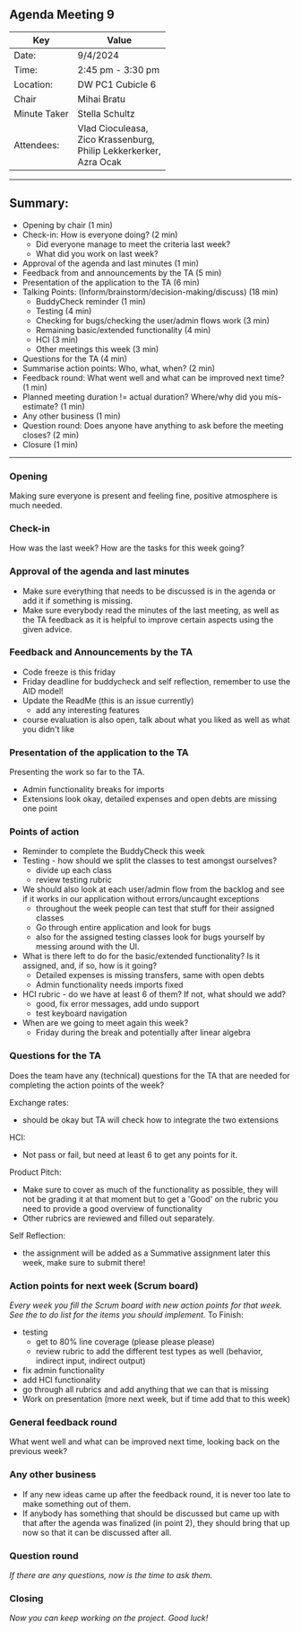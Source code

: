 ## Agenda Meeting 9

| Key          | Value                                                                          |
|--------------|--------------------------------------------------------------------------------|
| Date:        | 9/4/2024                                                                       |
| Time:        | 2:45 pm - 3:30 pm                                                              |
| Location:    | DW PC1 Cubicle 6                                                               |
| Chair        | Mihai Bratu                                                                    |
| Minute Taker | Stella Schultz                                                                 |
| Attendees:   | Vlad Cioculeasa,<br> Zico Krassenburg, <br> Philip Lekkerkerker, <br>Azra Ocak |

---
## Summary:
- Opening by chair (1 min)
- Check-in: How is everyone doing? (2 min)
    - Did everyone manage to meet the criteria last week?
    - What did you work on last week?
- Approval of the agenda and last minutes (1 min)
- Feedback from and announcements by the TA (5 min)
- Presentation of the application to the TA (6 min)
- Talking Points: (Inform/brainstorm/decision-making/discuss) (18 min)
    - BuddyCheck reminder (1 min)
    - Testing (4 min)
    - Checking for bugs/checking the user/admin flows work (3 min)
    - Remaining basic/extended functionality (4 min)
    - HCI (3 min)
    - Other meetings this week (3 min)
- Questions for the TA (4 min)
- Summarise action points: Who, what, when? (2 min)
- Feedback round: What went well and what can be improved next time? (1 min)
- Planned meeting duration != actual duration? Where/why did you mis-estimate? (1 min)
- Any other business (1 min)
- Question round: Does anyone have anything to ask before the meeting closes? (2 min)
- Closure (1 min)
---
### Opening
Making sure everyone is present and feeling fine, positive atmosphere is much needed.
### Check-in
How was the last week? How are the tasks for this week going?
### Approval of the agenda and last minutes
- Make sure everything that needs to be discussed is in the agenda or add it if something is missing.
- Make sure everybody read the minutes of the last meeting, as well as the TA feedback as it is helpful to improve certain aspects using the given advice.
### Feedback and Announcements by the TA

- Code freeze is this friday
- Friday deadline for buddycheck and self reflection, remember to use the AID model!
- Update the ReadMe (this is an issue currently)
  - add any interesting features
- course evaluation is also open, talk about what you liked as well as what you didn't like

### Presentation of the application to the TA
Presenting the work so far to the TA.

- Admin functionality breaks for imports
- Extensions look okay, detailed expenses and open debts are missing one point

### Points of action
- Reminder to complete the BuddyCheck this week
- Testing - how should we split the classes to test amongst ourselves?
  - divide up each class
  - review testing rubric
- We should also look at each user/admin flow from the backlog and see if it works in our application without errors/uncaught exceptions
  - throughout the week people can test that stuff for their assigned classes
  - Go through entire application and look for bugs
  - also for the assigned testing classes look for bugs yourself by messing around with the UI.
- What is there left to do for the basic/extended functionality? Is it assigned, and, if so, how is it going?
  - Detailed expenses is missing transfers, same with open debts
  - Admin functionality needs imports fixed
- HCI rubric - do we have at least 6 of them? If not, what should we add?
  - good, fix error messages, add undo support
  - test keyboard navigation
- When are we going to meet again this week?
  - Friday during the break and potentially after linear algebra

### Questions for the TA
Does the team have any (technical) questions for the TA that are needed for completing the action points of the week?

Exchange rates: 
- should be okay but TA will check how to integrate the two extensions

HCI:
- Not pass or fail, but need at least 6 to get any points for it.

Product Pitch:
- Make sure to cover as much of the functionality as possible, they will not be grading it at that moment but to get a 'Good' on the rubric you need to provide a good overview of functionality
- Other rubrics are reviewed and filled out separately.

Self Reflection: 
- the assignment will be added as a Summative assignment later this week, make sure to submit there!

### Action points for next week (Scrum board)
*Every week you fill the Scrum board with new action points for that week. See the to do list for the items you should implement.*
To Finish:
- testing
  - get to 80% line coverage (please please please)
  - review rubric to add the different test types as well (behavior, indirect input, indirect output)
- fix admin functionality
- add HCI functionality
- go through all rubrics and add anything that we can that is missing
- Work on presentation (more next week, but if time add that to this week)
### General feedback round
What went well and what can be improved next time, looking back on the previous week?
### Any other business
- If any new ideas came up after the feedback round, it is never too late to make something out of them.
- If anybody has something that should be discussed but came up with that after the agenda was finalized (in point 2), they should bring that up now so that it can be discussed after all.
### Question round
*If there are any questions, now is the time to ask them.*
### Closing
*Now you can keep working on the project. Good luck!*
